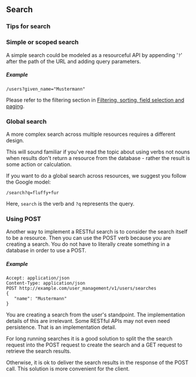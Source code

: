 ## Search

### Tips for search

### Simple or scoped search

A simple search could be modeled as a resourceful API by appending '`?`' after the path of the URL and adding query parameters.  

##### Example

	/users?given_name="Mustermann"


Please refer to the filtering section in [Filtering, sorting, field selection and paging](../filtering-sorting-field-selection-and-paging/filtering-sorting-field-selection-and-paging.md).

### Global search

A more complex search across multiple resources requires a different design.

This will sound familiar if you've read the topic about using verbs not nouns when results don't return a resource from the database - rather the result is some action or calculation.

If you want to do a global search across resources, we suggest you follow the Google model:

	/search?q=fluffy+fur


Here, `search` is the verb and `?q`  represents the query.

### Using POST

Another way to implement a RESTful search is to consider the search itself to be a resource.  Then you can use the POST verb because you are creating a search.  You do not have to literally create something in a database in order to use a POST.

##### Example

	Accept: application/json
	Content-Type: application/json
	POST http://example.com/user_management/v1/users/searches
	{   
	   "name": "Mustermann"
	}


You are creating a search from the user's standpoint.  The implementation details of this are irrelevant.  Some RESTful APIs may not even need persistence.  That is an implementation detail.

For long running searches it is a good solution to split the the search request into the POST request to create the search and a GET request to retrieve the search results.

Otherwise, it is ok to deliver the search results in the response of the POST call. This solution is more convenient for the client.
